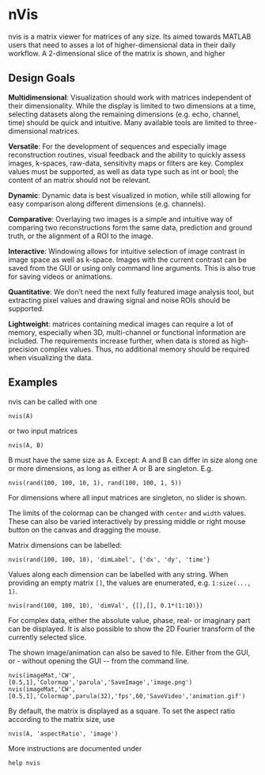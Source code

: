 # nVis

nvis is a matrix viewer for matrices of any size. Its aimed towards MATLAB users that need to asses a lot of higher-dimensional data in their daily workflow. A 2-dimensional slice of the matrix is shown, and higher 

## Design Goals

**Multidimensional**: Visualization should work with matrices independent of their dimensionality. While the display is limited to two dimensions at a time, selecting datasets along the remaining dimensions (e.g. echo, channel, time) should be quick and intuitive. Many available tools are limited to three-dimensional matrices.

**Versatile**: For the development of sequences and especially image reconstruction routines, visual feedback and the ability to quickly assess images, k-spaces, raw-data, sensitivity maps or filters are key. Complex values must be supported, as well as data type such as int or bool; the content of an matrix should not be relevant.

**Dynamic**: Dynamic data is best visualized in motion, while still allowing for easy comparison along different dimensions (e.g. channels).

**Comparative**: Overlaying two images is a simple and intuitive way of comparing two reconstructions form the same data, prediction and ground truth, or the alignment of a ROI to the image.

**Interactive**: Windowing allows for intuitive selection of image contrast in image space as well as k-space. Images with the current contrast can be saved from the GUI or using only command line arguments. This is also true for saving videos or animations.

**Quantitative**: We don’t need the next fully featured image analysis tool, but extracting pixel values and drawing signal and noise ROIs should be supported.

**Lightweight**: matrices containing medical images can require a lot of memory, especially when 3D, multi-channel or functional information are included. The requirements increase further, when data is stored as high-precision complex values. Thus, no additional memory should be required when visualizing the data.

## Examples

nvis can be called with one

`nvis(A)`

or two input matrices

`nvis(A, B)`

B must have the same size as A. Except: A and B can differ in size along one or more dimensions, as long as either A or B are singleton. E.g.

`nvis(rand(100, 100, 10, 1), rand(100, 100, 1, 5))`

For dimensions where all input matrices are singleton, no slider is shown.

The limits of the colormap can be changed with `center` and `width` values. These can also be varied interactively by pressing middle or right mouse button on the canvas and dragging the mouse.

Matrix dimensions can be labelled:

`nvis(rand(100, 100, 10), 'dimLabel', {'dx', 'dy', 'time'}`

Values along each dimension can be labelled with any string. When providing an empty matrix `[]`, the values are enumerated, e.g. `1:size(..., 1)`.

`nvis(rand(100, 100, 10), 'dimVal', {[],[], 0.1*(1:10)})`

For complex data, either the absolute value, phase, real- or imaginary part can be displayed. It is also possible to show the 2D Fourier transform of the currently selected slice.

The shown image/animation can also be saved to file. Either from the GUI, or - without opening the GUI -- from the command line.

`nvis(imageMat,'CW',[0.5,1],'Colormap','parula','SaveImage','image.png')`
`nvis(imageMat,'CW',[0.5,1],'Colormap',parula(32),'fps',60,'SaveVideo','animation.gif')`

By default, the matrix is displayed as a square. To set the aspect ratio according to the matrix size, use

`nvis(A, 'aspectRatio', 'image')`

More instructions are documented under

`help nvis`
